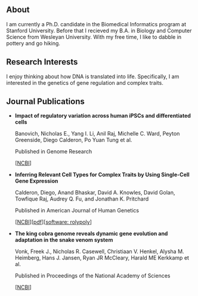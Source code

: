 ## About

I am currently a Ph.D. candidate in the Biomedical Informatics program at Stanford University. Before that I recieved my B.A. in Biology and Computer Science from Wesleyan University. With my free time, I like to dabble in pottery and go hiking.

## Research Interests

I enjoy thinking about how DNA is translated into life. Specifically, I am interested in the genetics of gene regulation and complex traits.

## Journal Publications


+ **Impact of regulatory variation across human iPSCs and differentiated cells**

   Banovich, Nicholas E., Yang I. Li, Anil Raj, Michelle C. Ward, Peyton Greenside, Diego Calderon, Po Yuan Tung et al.

   Published in Genome Research

   [[NCBI](https://www.ncbi.nlm.nih.gov/pubmed/29208628)]


+ **Inferring Relevant Cell Types for Complex Traits by Using Single-Cell Gene Expression**

   Calderon, Diego, Anand Bhaskar, David A. Knowles, David Golan, Towfique Raj, Audrey Q. Fu, and Jonathan K. Pritchard

   Published in American Journal of Human Genetics

   [[NCBI](https://www.ncbi.nlm.nih.gov/pubmed/29106824)][[pdf](1-s2.0-S0002929717303786-main.pdf)][[software: rolypoly](https://cran.r-project.org/package=rolypoly)]

+ **The king cobra genome reveals dynamic gene evolution and adaptation in the snake venom system**

  Vonk, Freek J., Nicholas R. Casewell, Christiaan V. Henkel, Alysha M. Heimberg, Hans J. Jansen, Ryan JR McCleary, Harald ME Kerkkamp et al.

  Published in Proceedings of the National Academy of Sciences

  [[NCBI](https://www.ncbi.nlm.nih.gov/pubmed/24297900)]
